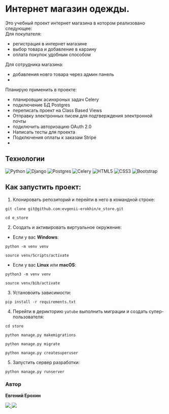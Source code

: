 # Интернет магазин одежды.
Это учебный проект интернет магазина в котором реализовано следующее:    
Для покупателя:
+ регистрация в интернет магазине
+ выбор товара и добавление в карзину
+ оплата покупок удобным способом

Для сотрудника магазина:   
+ добавления новго товара через админ панель
+ 

Планирую применить в проекте:
+ планировщик асинхроных задач Celery
+ подключение БД Postgres
+ переписать проект на Class Based Views
+ Отправку электронных писем для подтверждения электронной почты
+ подключить авторизацию OAuth 2.0
+ Написать тесты для проекта
+ Подключения оплаты к заказам Stripe
+ 

 ## Технологии

![Python](https://img.shields.io/badge/python-3670A0?style=for-the-badge&logo=python&logoColor=ffdd54)
![Django](https://img.shields.io/badge/django-%23092E20.svg?style=for-the-badge&logo=django&logoColor=white)
![Postgres](https://img.shields.io/badge/postgres-%23316192.svg?style=for-the-badge&logo=postgresql&logoColor=white)
![Celery](https://img.shields.io/badge/celery-%23a9cc54.svg?style=for-the-badge&logo=celery&logoColor=ddf4a4)
![HTML5](https://img.shields.io/badge/html5-%23E34F26.svg?style=for-the-badge&logo=html5&logoColor=white)
![CSS3](https://img.shields.io/badge/css3-%231572B6.svg?style=for-the-badge&logo=css3&logoColor=white)
![Bootstrap](https://img.shields.io/badge/bootstrap-%238511FA.svg?style=for-the-badge&logo=bootstrap&logoColor=white)
 ## Как запустить проект:

1. Клонировать репозиторий и перейти в него в командной строке:
  ```
  git clone git@github.com:evgenii-erokhin/e_store.git
  ```
  ```
  cd e_store
  ```
2. Cоздать и активировать виртуальное окружение:

* Если у вас **Windows**:
```
python -m venv venv
```
```
source venv/Scripts/activate
```
* Если у вас **Linux** или **macOS**:
```
python3 -m venv venv
```
```
source venv/bib/activate
```
3. Установоить зависимости:
```
pip install -r requirements.txt
```
4. Перейти в дерикторию `yatube` выполнить миграции и создать супер-пользователя:
```
cd store
```
```
python manage.py makemigrations
```
```
python manage.py migrate
```
```
python manage.py createsuperuser
```
5. Запустить сервер разработки:
```
python manage.py runserver
```
### Автор
**Евгений Ерохин**
<br>

<a href="https://t.me/juandart" target="_blank">
<img src=https://img.shields.io/badge/Telegram-2CA5E0?style=for-the-badge&logo=telegram&logoColor=white />
</a>
<a href="mailto:evgeniy_erokhin@outlook.com?">
<img src=https://img.shields.io/badge/Microsoft_Outlook-0078D4?style=for-the-badge&logo=microsoft-outlook&logoColor=white/>
</a>

